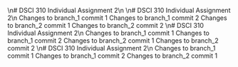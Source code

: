 \n# DSCI 310 Individual Assignment 2\n
\n# DSCI 310 Individual Assignment 2\n
Changes to branch_1 commit 1
Changes to branch_1 commit 2
Changes to branch_2 commit 1
Changes to branch_2 commit 2
\n# DSCI 310 Individual Assignment 2\n
Changes to branch_1 commit 1
Changes to branch_1 commit 2
Changes to branch_2 commit 1
Changes to branch_2 commit 2
\n# DSCI 310 Individual Assignment 2\n
Changes to branch_1 commit 1
Changes to branch_1 commit 2
Changes to branch_2 commit 1

